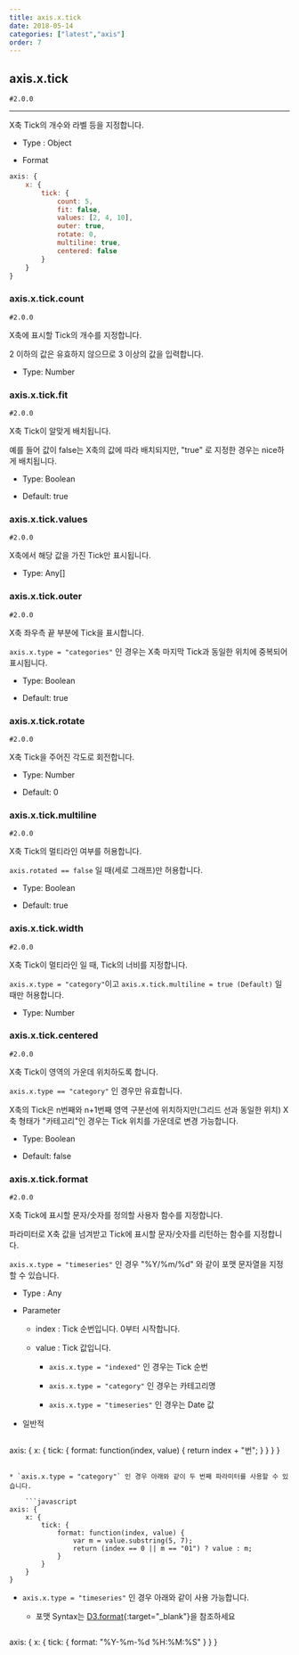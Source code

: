 ```yaml
---
title: axis.x.tick
date: 2018-05-14
categories: ["latest","axis"]
order: 7
---
```


## axis.x.tick

`#2.0.0`

---

X축 Tick의 개수와 라벨 등을 지정합니다.

* Type : Object

* Format
```javascript
axis: {
	x: {
		tick: {
			count: 5,
			fit: false,
			values: [2, 4, 10],
			outer: true,
			rotate: 0,
			multiline: true,
			centered: false
		}
	}
}
```

### axis.x.tick.count

`#2.0.0`

X축에 표시할 Tick의 개수를 지정합니다.

2 이하의 값은 유효하지 않으므로 3 이상의 값을 입력합니다.

* Type: Number


### axis.x.tick.fit

`#2.0.0`

X축 Tick이 알맞게 배치됩니다.

예를 들어 값이 false는 X축의 값에 따라 배치되지만, "true" 로 지정한 경우는 nice하게 배치됩니다.

* Type: Boolean

* Default: true


### axis.x.tick.values

`#2.0.0`

X축에서 해당 값을 가진 Tick만 표시됩니다.

* Type: Any[]


### axis.x.tick.outer

`#2.0.0`

X축 좌우측 끝 부분에 Tick을 표시합니다.

`axis.x.type = "categories"` 인 경우는 X축 마지막 Tick과 동일한 위치에 중복되어 표시됩니다.

* Type: Boolean

* Default: true


### axis.x.tick.rotate

`#2.0.0`

X축 Tick을 주어진 각도로 회전합니다.

* Type: Number

* Default: 0


### axis.x.tick.multiline

`#2.0.0`

X축 Tick의 멀티라인 여부를 허용합니다.

`axis.rotated == false` 일 때(세로 그래프)만 허용합니다.

* Type: Boolean

* Default: true


### axis.x.tick.width

`#2.0.0`

X축 Tick이 멀티라인 일 때, Tick의 너비를 지정합니다.

`axis.x.type = "category"`이고 `axis.x.tick.multiline = true (Default)` 일 때만 허용합니다.

* Type: Number


### axis.x.tick.centered

`#2.0.0`

X축 Tick이 영역의 가운데 위치하도록 합니다.

`axis.x.type == "category"` 인 경우만 유효합니다.

X축의 Tick은 n번째와 n+1번째 영역 구분선에 위치하지만(그리드 선과 동일한 위치) X축 형태가 "카테고리"인 경우는 Tick 위치를 가운데로 변경 가능합니다.

* Type: Boolean

* Default: false


### axis.x.tick.format

`#2.0.0`

X축 Tick에 표시할 문자/숫자를 정의할 사용자 함수를 지정합니다.

파라미터로 X축 값을 넘겨받고 Tick에 표시할 문자/숫자를 리턴하는 함수를 지정합니다.

`axis.x.type = "timeseries"` 인 경우 "%Y/%m/%d" 와 같이 포맷 문자열을 지정할 수 있습니다.

* Type : Any

* Parameter

	* index : Tick 순번입니다. 0부터 시작합니다.

	* value : Tick 값입니다.

		* `axis.x.type = "indexed"` 인 경우는 Tick 순번

		* `axis.x.type = "category"` 인 경우는 카테고리명 

		* `axis.x.type = "timeseries"` 인 경우는 Date 값


* 일반적

	```javascript
axis: {
	x: {
		tick: {
			format: function(index, value) { 
				return index + "번"; 
			}
		}
	}
}
```

* `axis.x.type = "category"` 인 경우 아래와 같이 두 번째 파라미터를 사용할 수 있습니다.

	```javascript
axis: {
	x: {
		tick: {
			format: function(index, value) {
				var m = value.substring(5, 7);
				return (index == 0 || m == "01") ? value : m;
			}
		}
	}
}
```

* `axis.x.type = "timeseries"` 인 경우 아래와 같이 사용 가능합니다. 

	* 포맷 Syntax는 [D3.format](https://github.com/d3/d3-3.x-api-reference/blob/master/Time-Formatting.md){:target="_blank"}을 참조하세요 

	```javascript
axis: {
	x: {
		tick: {
			format: "%Y-%m-%d %H:%M:%S"
		}
	}
}
```
